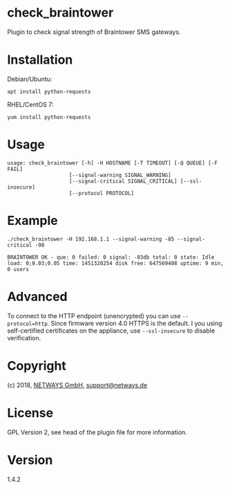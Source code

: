 # check_braintower

Plugin to check signal strength of Braintower SMS gateways.

# Installation

Debian/Ubuntu:

    apt install python-requests
    
RHEL/CentOS 7:

    yum install python-requests

# Usage

    usage: check_braintower [-h] -H HOSTNAME [-T TIMEOUT] [-Q QUEUE] [-F FAIL]
                        [--signal-warning SIGNAL_WARNING]
                        [--signal-critical SIGNAL_CRITICAL] [--ssl-insecure]
                        [--protocol PROTOCOL]

# Example

    ./check_braintower -H 192.168.1.1 --signal-warning -85 --signal-critical -90
    
    BRAINTOWER OK - que: 0 failed: 0 signal: -83db total: 0 state: Idle load: 0;0.03;0.05 time: 1451320254 disk free: 647569408 uptime: 9 min, 0 users

# Advanced

To connect to the HTTP endpoint (unencrypted) you can use ```--protocol=http```. Since firmware version 4.0 HTTPS is the
default. I you using self-certified certificates on the appliance, use ```--ssl-insecure``` to disable verification. 

# Copyright

(c) 2018, [NETWAYS GmbH](http://www.netways.de), support@netways.de

# License

GPL Version 2, see head of the plugin file for more information.

# Version

1.4.2
